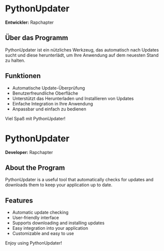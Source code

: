 # PythonUpdater

**Entwickler:** Rapchapter

## Über das Programm

PythonUpdater ist ein nützliches Werkzeug, das automatisch nach Updates sucht und diese herunterlädt, um Ihre Anwendung auf dem neuesten Stand zu halten.

## Funktionen

- Automatische Update-Überprüfung
- Benutzerfreundliche Oberfläche
- Unterstützt das Herunterladen und Installieren von Updates
- Einfache Integration in Ihre Anwendung
- Anpassbar und einfach zu bedienen

Viel Spaß mit PythonUpdater!


# PythonUpdater

**Developer:** Rapchapter

## About the Program

PythonUpdater is a useful tool that automatically checks for updates and downloads them to keep your application up to date.

## Features

- Automatic update checking
- User-friendly interface
- Supports downloading and installing updates
- Easy integration into your application
- Customizable and easy to use

Enjoy using PythonUpdater!
